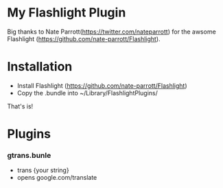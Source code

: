 # My Flashlight Plugin

Big thanks to Nate Parrott(https://twitter.com/nateparrott) for the awsome Flashlight (https://github.com/nate-parrott/Flashlight).

# Installation
- Install Flashlight (https://github.com/nate-parrott/Flashlight)
- Copy the .bundle into ~/Library/FlashlightPlugins/ 

That's is!

# Plugins

### gtrans.bunle
- trans {your string}
- opens google.com/translate



